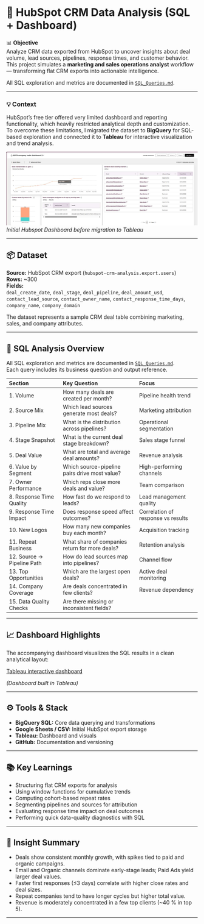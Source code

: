 # 🧩 HubSpot CRM Data Analysis (SQL + Dashboard)

📊 **Objective**  
Analyze CRM data exported from HubSpot to uncover insights about deal volume, lead sources, pipelines, response times, and customer behavior.  
This project simulates a **marketing and sales operations analyst** workflow — transforming flat CRM exports into actionable intelligence.

All SQL exploration and metrics are documented in [`SQL_Queries.md`](SQL_Queries.md).

---

### 💡 Context

HubSpot’s free tier offered very limited dashboard and reporting functionality, which heavily restricted analytical depth and customization.  
To overcome these limitations, I migrated the dataset to **BigQuery** for SQL-based exploration and connected it to **Tableau** for interactive visualization and trend analysis.

![HubSpot Dashboard Limitations](Resources/hubspot_dashboard.jpg)
_Initial Hubspot Dashboard before migration to Tableau_

---

## 📦 Dataset

**Source:** HubSpot CRM export (`hubspot-crm-analysis.export.users`)  
**Rows:** ~300  
**Fields:**  
`deal_create_date`, `deal_stage`, `deal_pipeline`, `deal_amount_usd`,  
`contact_lead_source`, `contact_owner_name`, `contact_response_time_days`,  
`company_name`, `company_domain`

The dataset represents a sample CRM deal table combining marketing, sales, and company attributes.

---

## 🧾 SQL Analysis Overview

All SQL exploration and metrics are documented in [`SQL_Queries.md`](SQL_Queries.md).  
Each query includes its business question and output reference.

| Section                    | Key Question                                   | Focus                              |
| :------------------------- | :--------------------------------------------- | :--------------------------------- |
| 1. Volume                  | How many deals are created per month?          | Pipeline health trend              |
| 2. Source Mix              | Which lead sources generate most deals?        | Marketing attribution              |
| 3. Pipeline Mix            | What is the distribution across pipelines?     | Operational segmentation           |
| 4. Stage Snapshot          | What is the current deal stage breakdown?      | Sales stage funnel                 |
| 5. Deal Value              | What are total and average deal amounts?       | Revenue analysis                   |
| 6. Value by Segment        | Which source-pipeline pairs drive most value?  | High-performing channels           |
| 7. Owner Performance       | Which reps close more deals and value?         | Team comparison                    |
| 8. Response Time Quality   | How fast do we respond to leads?               | Lead management quality            |
| 9. Response Time Impact    | Does response speed affect outcomes?           | Correlation of response vs results |
| 10. New Logos              | How many new companies buy each month?         | Acquisition tracking               |
| 11. Repeat Business        | What share of companies return for more deals? | Retention analysis                 |
| 12. Source → Pipeline Path | How do lead sources map into pipelines?        | Channel flow                       |
| 13. Top Opportunities      | Which are the largest open deals?              | Active deal monitoring             |
| 14. Company Coverage       | Are deals concentrated in few clients?         | Revenue dependency                 |
| 15. Data Quality Checks    | Are there missing or inconsistent fields?      |

---

## 📈 Dashboard Highlights

The accompanying dashboard visualizes the SQL results in a clean analytical layout:

[Tableau interactive dashboard](https://public.tableau.com/app/profile/lucio.colombo/viz/HubspotCRManalysis/Dashboard1)

_(Dashboard built in Tableau)_

---

## ⚙️ Tools & Stack

-  **BigQuery SQL:** Core data querying and transformations
-  **Google Sheets / CSV:** Initial HubSpot export storage
-  **Tableau:** Dashboard and visuals
-  **GitHub:** Documentation and versioning

---

## 📚 Key Learnings

-  Structuring flat CRM exports for analysis
-  Using window functions for cumulative trends
-  Computing cohort-based repeat rates
-  Segmenting pipelines and sources for attribution
-  Evaluating response time impact on deal outcomes
-  Performing quick data-quality diagnostics with SQL

---

## 🧠 Insight Summary

-  Deals show consistent monthly growth, with spikes tied to paid and organic campaigns.
-  Email and Organic channels dominate early-stage leads; Paid Ads yield larger deal values.
-  Faster first responses (≤3 days) correlate with higher close rates and deal sizes.
-  Repeat companies tend to have longer cycles but higher total value.
-  Revenue is moderately concentrated in a few top clients (~40 % in top 5).

---
